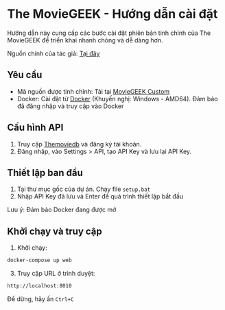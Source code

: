 # The MovieGEEK - Hướng dẫn cài đặt

Hướng dẫn này cung cấp các bước cài đặt phiên bản tinh chỉnh của The MovieGEEK để triển khai nhanh chóng và dễ dàng hơn.

Nguồn chính của tác giả: [Tại đây](https://github.com/practical-recommender-systems/moviegeek)

## Yêu cầu

- Mã nguồn được tinh chỉnh: Tải tại [MovieGEEK Custom](https://github.com/toan704/recommendsys)
- Docker: Cài đặt từ [Docker](https://www.docker.com) (Khuyến nghị: Windows - AMD64). Đảm bảo đã đăng nhập và truy cập vào Docker

## Cấu hình API

1. Truy cập [Themoviedb](https://www.themoviedb.org/account/signup) và đăng ký tài khoản.
2. Đăng nhập, vào Settings > API, tạo API Key và lưu lại API Key.

## Thiết lập ban đầu

1. Tại thư mục gốc của dự án. Chạy file `setup.bat`
2. Nhập API Key đã lưu và Enter để quá trình thiết lập bắt đầu

Lưu ý: Đảm bảo Docker đang được mở

## Khởi chạy và truy cập

1. Khởi chạy:
```bash
docker-compose up web
```
3. Truy cập URL ở trình duyệt:
```bash
http://localhost:8010
```
Để dừng, hãy ấn `Ctrl+C`